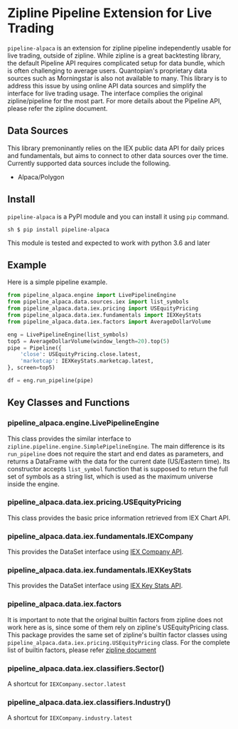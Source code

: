 # Zipline Pipeline Extension for Live Trading
`pipeline-alpaca` is an extension for zipline pipeline independently usable
for live trading, outside of zipline. While zipline is a great backtesting
library, the default Pipeline API requires complicated setup for data bundle,
which is often challenging to average users. Quantopian's proprietary data
sources such as Morningstar is also not available to many. This library is
to address this issue by using online API data sources and simplify the interface
for live trading usage.
The interface complies the original zipline/pipeline for the most part.  For more
details about the Pipeline API, please refer the zipline document.

## Data Sources
This library premoninantly relies on the IEX public data API for daily
prices and fundamentals, but aims to connect to other data sources over
the time. Currently supported data sources include the following.

- Alpaca/Polygon

## Install

`pipeline-alpaca` is a PyPI module and you can install it using `pip` command.

```sh $ pip install pipeline-alpaca ```

This module is tested and expected to work with python 3.6 and later

## Example
Here is a simple pipeline example.

```py
from pipeline_alpaca.engine import LivePipelineEngine
from pipeline_alpaca.data.sources.iex import list_symbols
from pipeline_alpaca.data.iex.pricing import USEquityPricing
from pipeline_alpaca.data.iex.fundamentals import IEXKeyStats
from pipeline_alpaca.data.iex.factors import AverageDollarVolume

eng = LivePipelineEngine(list_symbols)
top5 = AverageDollarVolume(window_length=20).top(5)
pipe = Pipeline({
    'close': USEquityPricing.close.latest,
    'marketcap': IEXKeyStats.marketcap.latest,
}, screen=top5)

df = eng.run_pipeline(pipe)
```

## Key Classes and Functions

### pipeline_alpaca.engine.LivePipelineEngine
This class provides the similar interface to `zipline.pipeline.engine.SimplePipelineEngine`.
The main difference is its `run_pipeline` does not require the start and end dates as parameters, and returns a DataFrame with the data for the current date (US/Eastern time). Its constructor accepts `list_symbol` function that
is supposed to return the full set of symbols as a string list, which is
used as the maximum universe inside the engine.

### pipeline_alpaca.data.iex.pricing.USEquityPricing
This class provides the basic price information retrieved from IEX Chart API.

### pipeline_alpaca.data.iex.fundamentals.IEXCompany
This provides the DataSet interface using [IEX Company API](https://iextrading.com/developer/docs/#company).

### pipeline_alpaca.data.iex.fundamentals.IEXKeyStats
This provides the DataSet interface using [IEX Key Stats API](https://iextrading.com/developer/docs/#key-stats).

### pipeline_alpaca.data.iex.factors
It is important to note that the original builtin factors from zipline does
not work here as is, since some of them rely on zipline's USEquityPricing class.
This package provides the same set of zipline's builtin factor classes using
`pipeline_alpaca.data.iex.pricing.USEquityPricing` class. For the complete
list of builtin factors, please refer [zipline document](https://www.zipline.io/appendix.html#built-in-factors)

### pipeline_alpaca.data.iex.classifiers.Sector()
A shortcut for `IEXCompany.sector.latest`

### pipeline_alpaca.data.iex.classifiers.Industry()
A shortcut for `IEXCompany.industry.latest`